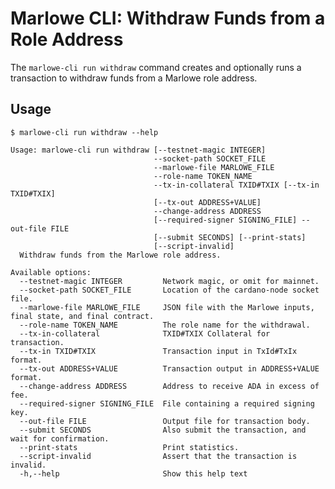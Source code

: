 # Marlowe CLI: Withdraw Funds from a Role Address

The `marlowe-cli run withdraw` command creates and optionally runs a transaction to withdraw funds from a Marlowe role address.


## Usage

    $ marlowe-cli run withdraw --help
    
    Usage: marlowe-cli run withdraw [--testnet-magic INTEGER]
                                    --socket-path SOCKET_FILE
                                    --marlowe-file MARLOWE_FILE
                                    --role-name TOKEN_NAME
                                    --tx-in-collateral TXID#TXIX [--tx-in TXID#TXIX]
                                    [--tx-out ADDRESS+VALUE]
                                    --change-address ADDRESS
                                    [--required-signer SIGNING_FILE] --out-file FILE
                                    [--submit SECONDS] [--print-stats]
                                    [--script-invalid]
      Withdraw funds from the Marlowe role address.
    
    Available options:
      --testnet-magic INTEGER         Network magic, or omit for mainnet.
      --socket-path SOCKET_FILE       Location of the cardano-node socket file.
      --marlowe-file MARLOWE_FILE     JSON file with the Marlowe inputs, final state, and final contract.
      --role-name TOKEN_NAME          The role name for the withdrawal.
      --tx-in-collateral              TXID#TXIX Collateral for transaction.
      --tx-in TXID#TXIX               Transaction input in TxId#TxIx format.
      --tx-out ADDRESS+VALUE          Transaction output in ADDRESS+VALUE format.
      --change-address ADDRESS        Address to receive ADA in excess of fee.
      --required-signer SIGNING_FILE  File containing a required signing key.
      --out-file FILE                 Output file for transaction body.
      --submit SECONDS                Also submit the transaction, and wait for confirmation.
      --print-stats                   Print statistics.
      --script-invalid                Assert that the transaction is invalid.
      -h,--help                       Show this help text
